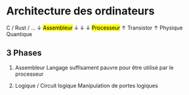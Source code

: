 # Architecture des ordinateurs

C / Rust / ...
    ↓ 
<mark>Assembleur</mark>
    ↓ 
    ↓ 
    ↓ 
<mark>Processeur</mark>
    ↑ 
Transistor
    ↑ 
Physique Quantique

## 3 Phases

1. Assembleur
    Langage suffisament pauvre pour être utilisé par le processeur

2. Logique / Circuit logique
    Manipulation de portes logiques
